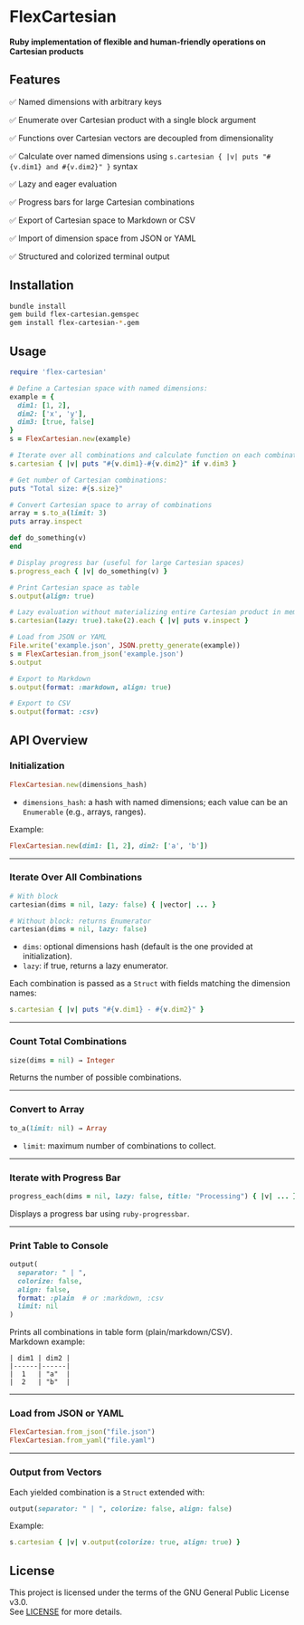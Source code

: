 # FlexCartesian

**Ruby implementation of flexible and human-friendly operations on Cartesian products**  

## Features

✅ Named dimensions with arbitrary keys

✅ Enumerate over Cartesian product with a single block argument  

✅ Functions over Cartesian vectors are decoupled from dimensionality

✅ Calculate over named dimensions using `s.cartesian { |v| puts "#{v.dim1} and #{v.dim2}" }` syntax

✅ Lazy and eager evaluation

✅ Progress bars for large Cartesian combinations  

✅ Export of Cartesian space to Markdown or CSV  

✅ Import of dimension space from JSON or YAML  

✅ Structured and colorized terminal output  

## Installation

```bash
bundle install
gem build flex-cartesian.gemspec
gem install flex-cartesian-*.gem
```

## Usage

```ruby
require 'flex-cartesian'

# Define a Cartesian space with named dimensions:
example = {
  dim1: [1, 2],
  dim2: ['x', 'y'],
  dim3: [true, false]
}
s = FlexCartesian.new(example)

# Iterate over all combinations and calculate function on each combination:
s.cartesian { |v| puts "#{v.dim1}-#{v.dim2}" if v.dim3 }

# Get number of Cartesian combinations:
puts "Total size: #{s.size}"

# Convert Cartesian space to array of combinations
array = s.to_a(limit: 3)
puts array.inspect

def do_something(v)
end

# Display progress bar (useful for large Cartesian spaces)
s.progress_each { |v| do_something(v) }

# Print Cartesian space as table
s.output(align: true)

# Lazy evaluation without materializing entire Cartesian product in memory:
s.cartesian(lazy: true).take(2).each { |v| puts v.inspect }

# Load from JSON or YAML
File.write('example.json', JSON.pretty_generate(example))
s = FlexCartesian.from_json('example.json')
s.output

# Export to Markdown
s.output(format: :markdown, align: true)

# Export to CSV
s.output(format: :csv)
```

## API Overview

### Initialization
```ruby
FlexCartesian.new(dimensions_hash)
```
- `dimensions_hash`: a hash with named dimensions; each value can be an `Enumerable` (e.g., arrays, ranges).

Example:
```ruby
FlexCartesian.new(dim1: [1, 2], dim2: ['a', 'b'])
```

---

### Iterate Over All Combinations
```ruby
# With block
cartesian(dims = nil, lazy: false) { |vector| ... }

# Without block: returns Enumerator
cartesian(dims = nil, lazy: false)
```
- `dims`: optional dimensions hash (default is the one provided at initialization).
- `lazy`: if true, returns a lazy enumerator.

Each combination is passed as a `Struct` with fields matching the dimension names:
```ruby
s.cartesian { |v| puts "#{v.dim1} - #{v.dim2}" }
```

---

### Count Total Combinations
```ruby
size(dims = nil) → Integer
```
Returns the number of possible combinations.

---

### Convert to Array
```ruby
to_a(limit: nil) → Array
```
- `limit`: maximum number of combinations to collect.

---

### Iterate with Progress Bar
```ruby
progress_each(dims = nil, lazy: false, title: "Processing") { |v| ... }
```
Displays a progress bar using `ruby-progressbar`.

---

### Print Table to Console
```ruby
output(
  separator: " | ",
  colorize: false,
  align: false,
  format: :plain  # or :markdown, :csv
  limit: nil
)
```
Prints all combinations in table form (plain/markdown/CSV).  
Markdown example:
```
| dim1 | dim2 |
|------|------|
|  1   | "a"  |
|  2   | "b"  |
```

---

### Load from JSON or YAML
```ruby
FlexCartesian.from_json("file.json")
FlexCartesian.from_yaml("file.yaml")
```

---

### Output from Vectors
Each yielded combination is a `Struct` extended with:
```ruby
output(separator: " | ", colorize: false, align: false)
```
Example:
```ruby
s.cartesian { |v| v.output(colorize: true, align: true) }
```

## License

This project is licensed under the terms of the GNU General Public License v3.0.  
See [LICENSE](LICENSE) for more details.
